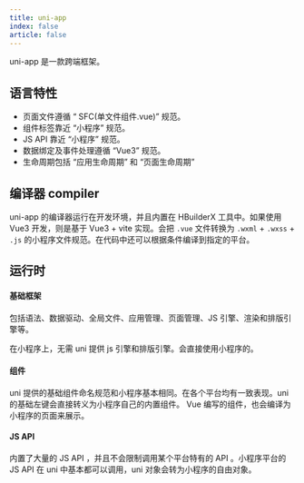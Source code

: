 ```yaml
---
title: uni-app
index: false
article: false
---
```


uni-app 是一款跨端框架。

## 语言特性

- 页面文件遵循 “ SFC(单文件组件.vue)” 规范。
- 组件标签靠近 “小程序” 规范。
- JS API 靠近 “小程序” 规范。
- 数据绑定及事件处理遵循 “Vue3” 规范。
- 生命周期包括 “应用生命周期” 和 “页面生命周期”

## 编译器 compiler

uni-app 的编译器运行在开发环境，并且内置在 HBuilderX 工具中。如果使用 Vue3 开发，则是基于 Vue3 + vite 实现。会把 `.vue` 文件转换为 `.wxml` + `.wxss` + `.js` 的小程序文件规范。在代码中还可以根据条件编译到指定的平台。

## 运行时

#### 基础框架

包括语法、数据驱动、全局文件、应用管理、页面管理、JS 引擎、渲染和排版引擎等。

在小程序上，无需 uni 提供 js 引擎和排版引擎。会直接使用小程序的。

#### 组件

uni 提供的基础组件命名规范和小程序基本相同。在各个平台均有一致表现。uni 的基础左键会直接转义为小程序自己的内置组件。 Vue 编写的组件，也会编译为小程序的页面来展示。

#### JS API

内置了大量的 JS API ，并且不会限制调用某个平台特有的 API 。小程序平台的 JS API 在 uni 中基本都可以调用，uni 对象会转为小程序的自由对象。

